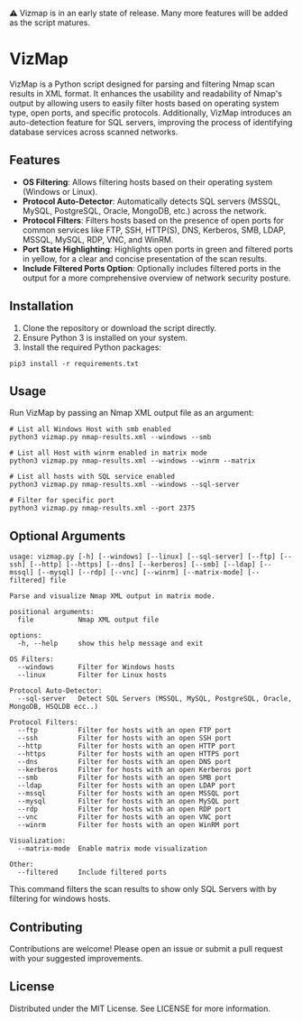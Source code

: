 ⚠️ Vizmap is in an early state of release. Many more features will be added as the script matures.

# VizMap

VizMap is a Python script designed for parsing and filtering Nmap scan results in XML format. It enhances the usability and readability of Nmap's output by allowing users to easily filter hosts based on operating system type, open ports, and specific protocols. Additionally, VizMap introduces an auto-detection feature for SQL servers, improving the process of identifying database services across scanned networks.

## Features

- **OS Filtering**: Allows filtering hosts based on their operating system (Windows or Linux).
- **Protocol Auto-Detector**: Automatically detects SQL servers (MSSQL, MySQL, PostgreSQL, Oracle, MongoDB, etc.) across the network.
- **Protocol Filters**: Filters hosts based on the presence of open ports for common services like FTP, SSH, HTTP(S), DNS, Kerberos, SMB, LDAP, MSSQL, MySQL, RDP, VNC, and WinRM.
- **Port State Highlighting**: Highlights open ports in green and filtered ports in yellow, for a clear and concise presentation of the scan results.
- **Include Filtered Ports Option**: Optionally includes filtered ports in the output for a more comprehensive overview of network security posture.

## Installation

1. Clone the repository or download the script directly.
2. Ensure Python 3 is installed on your system.
3. Install the required Python packages:

```
pip3 install -r requirements.txt
```

## Usage

Run VizMap by passing an Nmap XML output file as an argument:

```
# List all Windows Host with smb enabled
python3 vizmap.py nmap-results.xml --windows --smb

# List all Host with winrm enabled in matrix mode
python3 vizmap.py nmap-results.xml --windows --winrm --matrix

# List all hosts with SQL service enabled
python3 vizmap.py nmap-results.xml --windows --sql-server

# Filter for specific port
python3 vizmap.py nmap-results.xml --port 2375
```

## Optional Arguments

```
usage: vizmap.py [-h] [--windows] [--linux] [--sql-server] [--ftp] [--ssh] [--http] [--https] [--dns] [--kerberos] [--smb] [--ldap] [--mssql] [--mysql] [--rdp] [--vnc] [--winrm] [--matrix-mode] [--filtered] file

Parse and visualize Nmap XML output in matrix mode.

positional arguments:
  file           Nmap XML output file

options:
  -h, --help     show this help message and exit

OS Filters:
  --windows      Filter for Windows hosts
  --linux        Filter for Linux hosts

Protocol Auto-Detector:
  --sql-server   Detect SQL Servers (MSSQL, MySQL, PostgreSQL, Oracle, MongoDB, HSQLDB ecc..)

Protocol Filters:
  --ftp          Filter for hosts with an open FTP port
  --ssh          Filter for hosts with an open SSH port
  --http         Filter for hosts with an open HTTP port
  --https        Filter for hosts with an open HTTPS port
  --dns          Filter for hosts with an open DNS port
  --kerberos     Filter for hosts with an open Kerberos port
  --smb          Filter for hosts with an open SMB port
  --ldap         Filter for hosts with an open LDAP port
  --mssql        Filter for hosts with an open MSSQL port
  --mysql        Filter for hosts with an open MySQL port
  --rdp          Filter for hosts with an open RDP port
  --vnc          Filter for hosts with an open VNC port
  --winrm        Filter for hosts with an open WinRM port

Visualization:
  --matrix-mode  Enable matrix mode visualization

Other:
  --filtered     Include filtered ports
```

This command filters the scan results to show only SQL Servers with by filtering for windows hosts.

## Contributing
Contributions are welcome! Please open an issue or submit a pull request with your suggested improvements.

## License
Distributed under the MIT License. See LICENSE for more information.
